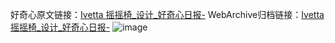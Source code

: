好奇心原文链接：[Ivetta 摇摇椅_设计_好奇心日报-](https://www.qdaily.com/articles/4622.html)
WebArchive归档链接：[Ivetta 摇摇椅_设计_好奇心日报-](http://web.archive.org/web/20190623161714/https://www.qdaily.com/articles/4622.html)
![image](http://ww3.sinaimg.cn/large/007d5XDply1g3w54mtll7j30u03c8dvm)